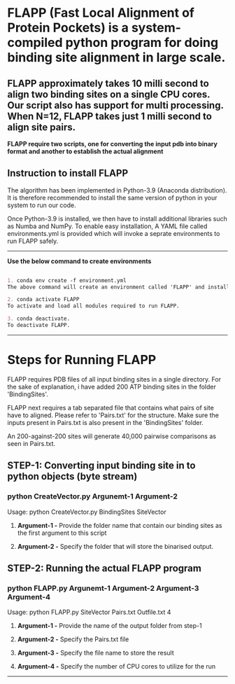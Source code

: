 # FLAPP (Fast Local Alignment of Protein Pockets) is a system-compiled python program for doing binding site alignment in large scale.
## FLAPP approximately takes 10 milli second to align two binding sites on a single CPU cores. Our script also has support for multi processing. When N=12, FLAPP takes just 1 milli second to align site pairs.
**FLAPP require two scripts, one for converting the input pdb into binary format and another to establish the actual alignment**

## Instruction to install FLAPP
The algorithm has been implemented in Python-3.9 (Anaconda distribution). It is therefore recommended to install the same version of python in your system to run our code.

Once Python-3.9 is installed, we then have to install additional libraries such as Numba and NumPy. To enable easy installation, A YAML file called environments.yml is provided which will invoke a seprate environments to run FLAPP safely.

****

**Use the below command to create environments**
```markdown
 
1. conda env create -f environment.yml
The above command will create an environment called 'FLAPP' and install all pre-requisite libararies in your machine.

2. conda activate FLAPP
To activate and load all modules required to run FLAPP. 

3. conda deactivate.
To deactivate FLAPP.
```
---


# Steps for Running FLAPP

FLAPP requires PDB files of all input binding sites in a single directory. For the sake of explanation, i have added 200 ATP binding sites in the folder 'BindingSites'.

FLAPP next requires a tab separated file that contains what pairs of site have to aligned. Please refer to 'Pairs.txt' for the structure. Make sure the inputs present in Pairs.txt is also present in the 'BindingSites' folder.

An 200-against-200 sites will generate 40,000 pairwise comparisons as seen in Pairs.txt.

## STEP-1: Converting input binding site in to python objects (byte stream)
### python CreateVector.py Argunemt-1 Argument-2

Usage: python CreateVector.py BindingSites SiteVector  

1. **Argument-1 -** Provide the folder name that contain our binding sites as the first argument to this script

2. **Argument-2 -** Specify the folder that will store the binarised output. 


## STEP-2: Running the actual FLAPP program
### python FLAPP.py Argunemt-1 Argument-2 Argument-3 Argument-4

Usage: python FLAPP.py SiteVector Pairs.txt Outfile.txt 4
  
1. **Argument-1 -** Provide the name of the output folder from step-1

2. **Argument-2 -** Specify the Pairs.txt file

3. **Argument-3 -** Specify the file name to store the result

4. **Argument-4 -** Specify the number of CPU cores to utilize for the run


---
